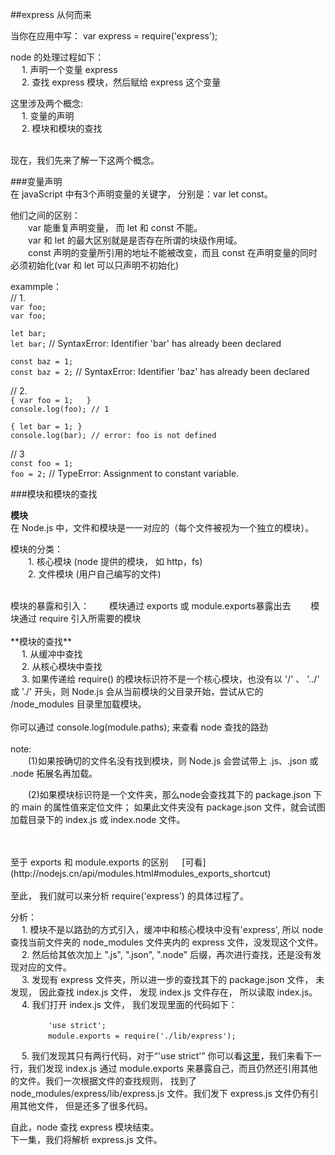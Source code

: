 ##express 从何而来

当你在应用中写：  var express = require('express'); 

node 的处理过程如下：  
&emsp; 1. 声明一个变量 express  
&emsp; 2. 查找 express 模块，然后赋给 express 这个变量

这里涉及两个概念:  
&emsp; 1. 变量的声明  
&emsp; 2. 模块和模块的查找    

<br />
现在，我们先来了解一下这两个概念。


###变量声明  
在 javaScript 中有3个声明变量的关键字， 分别是：var let const。

他们之间的区别：  
&emsp;&emsp;var 能重复声明变量， 而 let 和 const 不能。  
&emsp;&emsp;var 和 let 的最大区别就是是否存在所谓的块级作用域。  
&emsp;&emsp;const 声明的变量所引用的地址不能被改变，而且 const 在声明变量的同时必须初始化(var 和 let 可以只声明不初始化)

exammple：  
// 1.  
`var foo;`  
`var foo;`

`let bar;`  
`let bar;`  // SyntaxError: Identifier 'bar' has already been declared

`const baz = 1;`  
`const baz = 2;` // SyntaxError: Identifier 'baz' has already been declared


// 2.  
`{
    var foo = 1;  
}`  
`console.log(foo); // 1`

`{
    let bar = 1;
}`  
`console.log(bar); // error: foo is not defined  `

// 3  
`const foo = 1;`  
 `foo = 2;` // TypeError: Assignment to constant variable.

###模块和模块的查找
    
**模块**  
在 Node.js 中，文件和模块是一一对应的（每个文件被视为一个独立的模块）。  

模块的分类：   
&emsp;&emsp;1. 核心模块 (node 提供的模块， 如 http，fs)  
&emsp;&emsp;2. 文件模块 (用户自己编写的文件)  

<br />
模块的暴露和引入：  
&emsp;&emsp;模块通过 exports 或 module.exports暴露出去  
&emsp;&emsp;模块通过 require 引入所需要的模块

<br />
<br />
**模块的查找**  <br />
&emsp; 1. 从缓冲中查找  <br />
&emsp; 2. 从核心模块中查找 <br />
&emsp; 3. 如果传递给 require() 的模块标识符不是一个核心模块，也没有以 '/' 、 '../' 或 './' 开头，则 Node.js 会从当前模块的父目录开始，尝试从它的 /node_modules 目录里加载模块。  

<br />
<br />
你可以通过 console.log(module.paths); 来查看 node 查找的路劲

<br />
<br />
note: <br />
&emsp;&emsp;(1)如果按确切的文件名没有找到模块，则 Node.js 会尝试带上 .js、.json 或 .node 拓展名再加载。

&emsp;&emsp;(2)如果模块标识符是一个文件夹，那么node会查找其下的 package.json 下的 main 的属性值来定位文件； 如果此文件夹没有 package.json 文件，就会试图加载目录下的 index.js 或 index.node 文件。

<br />
<br />
至于 exports 和 module.exports 的区别 &emsp;
[可看](http://nodejs.cn/api/modules.html#modules_exports_shortcut)

<br />
<br />
至此， 我们就可以来分析 require('express') 的具体过程了。

分析：  
&emsp; 1. 模块不是以路劲的方式引入，缓冲中和核心模块中没有'express', 所以 node 查找当前文件夹的 node_modules 文件夹内的 express 文件，没发现这个文件。  
&emsp; 2. 然后给其依次加上 ".js", ".json", ".node" 后缀，再次进行查找，还是没有发现对应的文件。  
&emsp; 3. 发现有 express 文件夹，所以进一步的查找其下的 package.json 文件， 未发现， 因此查找 index.js 文件， 发现 index.js 文件存在， 所以读取 index.js。  
&emsp; 4. 我们打开 index.js 文件， 我们发现里面的代码如下：  

&emsp;&emsp;&emsp;&emsp; `'use strict';`  
&emsp;&emsp;&emsp;&emsp; `module.exports = require('./lib/express');`  

&emsp; 5. 我们发现其只有两行代码，对于“'use strict'” 你可以看[这里](https://developer.mozilla.org/zh-CN/docs/Web/JavaScript/Reference/Strict_mode)，我们来看下一行，我们发现 index.js 通过 module.exports 来暴露自己，而且仍然还引用其他的文件。我们一次根据文件的查找规则， 找到了 node_modules/express/lib/express.js 文件。我们发下 express.js 文件仍有引用其他文件， 但是还多了很多代码。


自此，node 查找 express 模块结束。  <br />
下一集，我们将解析 express.js 文件。
